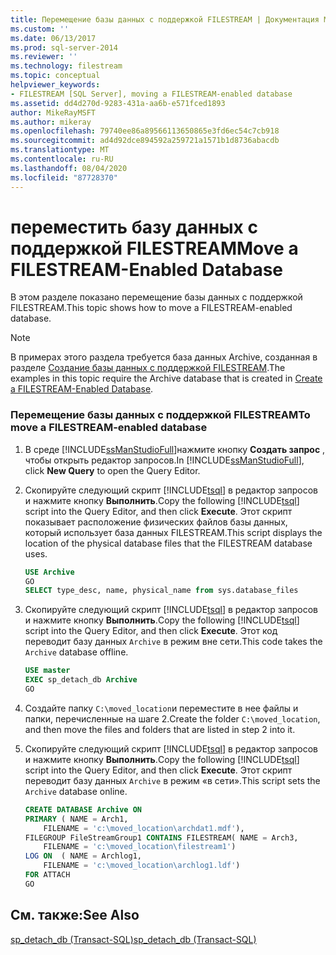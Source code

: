 ```yaml
---
title: Перемещение базы данных с поддержкой FILESTREAM | Документация Майкрософт
ms.custom: ''
ms.date: 06/13/2017
ms.prod: sql-server-2014
ms.reviewer: ''
ms.technology: filestream
ms.topic: conceptual
helpviewer_keywords:
- FILESTREAM [SQL Server], moving a FILESTREAM-enabled database
ms.assetid: dd4d270d-9283-431a-aa6b-e571fced1893
author: MikeRayMSFT
ms.author: mikeray
ms.openlocfilehash: 79740ee86a89566113650865e3fd6ec54c7cb918
ms.sourcegitcommit: ad4d92dce894592a259721a1571b1d8736abacdb
ms.translationtype: MT
ms.contentlocale: ru-RU
ms.lasthandoff: 08/04/2020
ms.locfileid: "87728370"
---
```

# <a name="move-a-filestream-enabled-database"></a><span data-ttu-id="a0176-102">переместить базу данных с поддержкой FILESTREAM</span><span class="sxs-lookup"><span data-stu-id="a0176-102">Move a FILESTREAM-Enabled Database</span></span>
  <span data-ttu-id="a0176-103">В этом разделе показано перемещение базы данных с поддержкой FILESTREAM.</span><span class="sxs-lookup"><span data-stu-id="a0176-103">This topic shows how to move a FILESTREAM-enabled database.</span></span>  
  
> [!NOTE]  
>  <span data-ttu-id="a0176-104">В примерах этого раздела требуется база данных Archive, созданная в разделе [Создание базы данных с поддержкой FILESTREAM](create-a-filestream-enabled-database.md).</span><span class="sxs-lookup"><span data-stu-id="a0176-104">The examples in this topic require the Archive database that is created in [Create a FILESTREAM-Enabled Database](create-a-filestream-enabled-database.md).</span></span>  
  
### <a name="to-move-a-filestream-enabled-database"></a><span data-ttu-id="a0176-105">Перемещение базы данных с поддержкой FILESTREAM</span><span class="sxs-lookup"><span data-stu-id="a0176-105">To move a FILESTREAM-enabled database</span></span>  
  
1.  <span data-ttu-id="a0176-106">В среде [!INCLUDE[ssManStudioFull](../../includes/ssmanstudiofull-md.md)]нажмите кнопку **Создать запрос** , чтобы открыть редактор запросов.</span><span class="sxs-lookup"><span data-stu-id="a0176-106">In [!INCLUDE[ssManStudioFull](../../includes/ssmanstudiofull-md.md)], click **New Query** to open the Query Editor.</span></span>  
  
2.  <span data-ttu-id="a0176-107">Скопируйте следующий скрипт [!INCLUDE[tsql](../../includes/tsql-md.md)] в редактор запросов и нажмите кнопку **Выполнить**.</span><span class="sxs-lookup"><span data-stu-id="a0176-107">Copy the following [!INCLUDE[tsql](../../includes/tsql-md.md)] script into the Query Editor, and then click **Execute**.</span></span> <span data-ttu-id="a0176-108">Этот скрипт показывает расположение физических файлов базы данных, который использует база данных FILESTREAM.</span><span class="sxs-lookup"><span data-stu-id="a0176-108">This script displays the location of the physical database files that the FILESTREAM database uses.</span></span>  
  
    ```sql  
    USE Archive  
    GO  
    SELECT type_desc, name, physical_name from sys.database_files  
    ```  
  
3.  <span data-ttu-id="a0176-109">Скопируйте следующий скрипт [!INCLUDE[tsql](../../includes/tsql-md.md)] в редактор запросов и нажмите кнопку **Выполнить**.</span><span class="sxs-lookup"><span data-stu-id="a0176-109">Copy the following [!INCLUDE[tsql](../../includes/tsql-md.md)] script into the Query Editor, and then click **Execute**.</span></span> <span data-ttu-id="a0176-110">Этот код переводит базу данных `Archive` в режим вне сети.</span><span class="sxs-lookup"><span data-stu-id="a0176-110">This code takes the `Archive` database offline.</span></span>  
  
    ```sql  
    USE master  
    EXEC sp_detach_db Archive  
    GO  
    ```  
  
4.  <span data-ttu-id="a0176-111">Создайте папку `C:\moved_location`и переместите в нее файлы и папки, перечисленные на шаге 2.</span><span class="sxs-lookup"><span data-stu-id="a0176-111">Create the folder `C:\moved_location`, and then move the files and folders that are listed in step 2 into it.</span></span>  
  
5.  <span data-ttu-id="a0176-112">Скопируйте следующий скрипт [!INCLUDE[tsql](../../includes/tsql-md.md)] в редактор запросов и нажмите кнопку **Выполнить**.</span><span class="sxs-lookup"><span data-stu-id="a0176-112">Copy the following [!INCLUDE[tsql](../../includes/tsql-md.md)] script into the Query Editor, and then click **Execute**.</span></span> <span data-ttu-id="a0176-113">Этот скрипт переводит базу данных `Archive` в режим «в сети».</span><span class="sxs-lookup"><span data-stu-id="a0176-113">This script sets the `Archive` database online.</span></span>  
  
    ```sql  
    CREATE DATABASE Archive ON  
    PRIMARY ( NAME = Arch1,  
        FILENAME = 'c:\moved_location\archdat1.mdf'),  
    FILEGROUP FileStreamGroup1 CONTAINS FILESTREAM( NAME = Arch3,  
        FILENAME = 'c:\moved_location\filestream1')  
    LOG ON  ( NAME = Archlog1,  
        FILENAME = 'c:\moved_location\archlog1.ldf')  
    FOR ATTACH  
    GO  
    ```  
  
## <a name="see-also"></a><span data-ttu-id="a0176-114">См. также:</span><span class="sxs-lookup"><span data-stu-id="a0176-114">See Also</span></span>  
 [<span data-ttu-id="a0176-115">sp_detach_db (Transact-SQL)</span><span class="sxs-lookup"><span data-stu-id="a0176-115">sp_detach_db &#40;Transact-SQL&#41;</span></span>](/sql/relational-databases/system-stored-procedures/sp-detach-db-transact-sql)  
  
  
